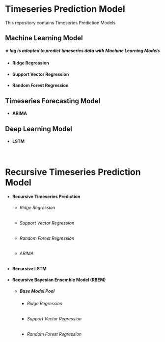 # Timeseries Prediction Model
This repository contains Timeseries Prediction Models

<h2> Machine Learning Model </h2>

<h5>※ <b>lag</b> is adopted to predict timeseries data with Machine Learning Models</h5>

  - <h4>Ridge Regression</h4>
  - <h4>Support Vector Regression</h4>
  - <h4>Random Forest Regression</h4>
  
<h2> Timeseries Forecasting Model </h2>

  - <h4>ARIMA</h4>


<h2> Deep Learning Model </h2>

  - <h4>LSTM</h4>
  
&nbsp;

# Recursive Timeseries Prediction Model

  - <h4>Recursive Timeseries Prediction</h4>
    
    - <h6>Ridge Regression</h6>
    - <h6>Support Vector Regression</h6>
    - <h6>Random Forest Regression</h6>
    - <h6>ARIMA</h6>

  - <h4>Recursive LSTM</h4>
  
  - <h4>Recursive Bayesian Ensemble Model (RBEM)</h4>
 
    - <h5> Base Model Pool</h5>
    
      - <h6>Ridge Regression</h6>
      - <h6>Support Vector Regression</h6>
      - <h6>Random Forest Regression</h6>

    
      
